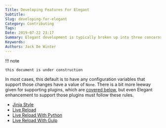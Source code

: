 ```yaml
---
Title: Developing Features For Elegant
Subtitle:
Slug: developing-for-elegant
Category: Contributing
Tags:
Date: 2019-07-22 23:17
Summary: Elegant development is typically broken up into three concerns.  This article talks about each of them.
Keywords:
Authors: Jack De Winter
---
```


!!! note

    this document is under construction

In most cases, this default is to have any configuration variables that support
those changes have a value of `None`. There is a bit more leeway given for supporting plugins,
which are [covered below](#extending), but even Elegant enhancement to support those plugins
must follow these rules.

- [Jinja Style]({filename}./jinja-style.md)
- [Live Reload]({filename}./live-reload.md)
- [Live Reload With Python]({filename}./live-reload-python.md)
- [Live Reload With Gulp]({filename}./live-reload-gulp.md)
